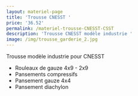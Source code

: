 ```yaml
---
layout: materiel-page
title: 'Trousse CNESST '
price: '36.52'
permalink: /materiel-trousse-CNESST-CSST
description: 'Trousse CNESST modèle industrie '
image: /img/trousse_garderie_2.jpg
---
```

Trousse modèle industrie pour CNESST 

* Rouleaux de gauze 4x9 - 2x9 
* Pansements compressifs
* Pansement gauze 4x4
* Pansement diachylon
